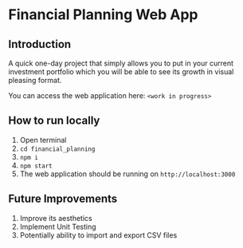 # Financial Planning Web App

## Introduction

A quick one-day project that simply allows you to put in your current investment portfolio which you will be able to see its growth in visual pleasing format.

You can access the web application here: `<work in progress>`

## How to run locally

1. Open terminal
2. `cd financial_planning`
3. `npm i`
4. `npm start`
5. The web application should be running on `http://localhost:3000`

## Future Improvements

1. Improve its aesthetics
2. Implement Unit Testing
3. Potentially ability to import and export CSV files
